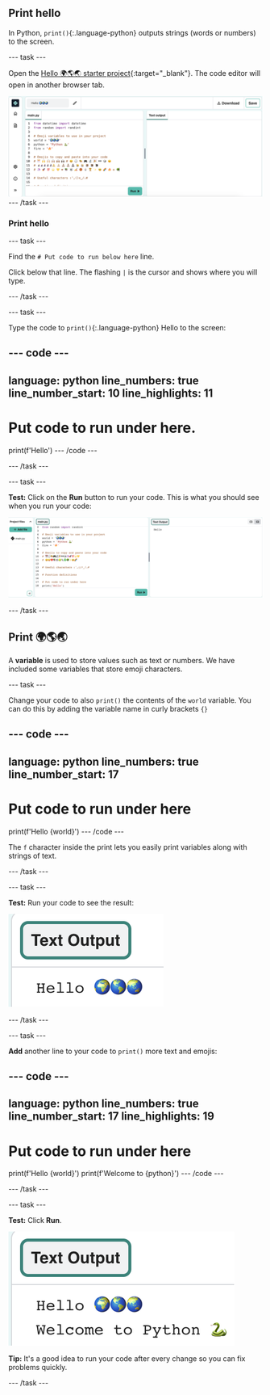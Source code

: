 ## Print hello

In Python, `print()`{:.language-python} outputs strings (words or numbers) to the screen.

--- task ---

Open the [Hello 🌍🌎🌏 starter project](https://editor.raspberrypi.org/en/projects/hello-world-starter){:target="_blank"}. The code editor will open in another browser tab.

![The code editor with project starter code on the left in the code area. On the right is the blank output area.](images/starter_project.png)
--- /task ---

### Print hello



--- task ---

Find the `# Put code to run below here` line.

Click below that line. The flashing `|` is the cursor and shows where you will type.

--- /task ---

--- task ---

Type the code to `print()`{:.language-python} Hello to the screen:

--- code ---
---
language: python
line_numbers: true
line_number_start: 10
line_highlights: 11
---
# Put code to run under here.
print(f'Hello')
--- /code ---


--- /task ---

--- task ---

**Test:** Click on the **Run** button to run your code. This is what you should see when you run your code:

![The Run icon highlighted with 'Hello' showing in the output area. ](images/run_hello.png) 

--- /task ---

## Print 🌍🌎🌏

A **variable** is used to store values such as text or numbers. We have included some variables that store emoji characters.

--- task ---

Change your code to also `print()` the contents of the `world` variable. You can do this by adding the variable name in curly brackets `{}`


--- code ---
---
language: python
line_numbers: true
line_number_start: 17
---
# Put code to run under here
print(f'Hello {world}')
--- /code --- 

The `f` character inside the print lets you easily print variables along with strings of text.

--- /task ---

--- task ---

**Test:** Run your code to see the result:

![The updated line of code in the code area with the word 'Hello' followed by three world emojis showing in the output area.](images/run_hello_world.png)

--- /task ---

--- task ---

**Add** another line to your code to `print()` more text and emojis:

--- code ---
---
language: python
line_numbers: true
line_number_start: 17
line_highlights: 19
---
# Put code to run under here
print(f'Hello {world}')
print(f'Welcome to {python}')
--- /code ---

--- /task ---

--- task ---

**Test:** Click **Run**. 

![The additional line of code in the code editor with the word 'Hello' followed by three world emojis and the words 'Welcome to' followed by an emoji snake and keyboard showing in the output area.](images/run_multiple.png)

**Tip:** It's a good idea to run your code after every change so you can fix problems quickly.


--- /task ---


